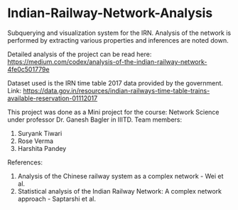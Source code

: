 # Indian-Railway-Network-Analysis
Subquerying and visualization system for the IRN. Analysis of the network is performed by extracting various properties and inferences are noted down.

Detailed analysis of the project can be read here: https://medium.com/codex/analysis-of-the-indian-railway-network-4fe0c501779e

Dataset used is the IRN time table 2017 data provided by the government.
Link: https://data.gov.in/resources/indian-railways-time-table-trains-available-reservation-01112017

This project was done as a Mini project for the course: Network Science under professor Dr. Ganesh Bagler in IIITD.
Team members:
1. Suryank Tiwari
2. Rose Verma
3. Harshita Pandey


References:
1. Analysis of the Chinese railway system as a complex network - Wei et al.
2. Statistical analysis of the Indian Railway Network: A complex network approach - Saptarshi et al.
